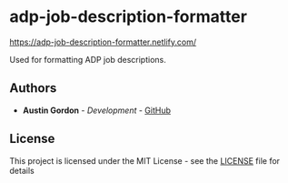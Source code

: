 # adp-job-description-formatter

https://adp-job-description-formatter.netlify.com/

Used for formatting ADP job descriptions.

## Authors

* **Austin Gordon** - *Development* - [GitHub](https://github.com/AustinLeeGordon)

## License

This project is licensed under the MIT License - see the [LICENSE](LICENSE) file for details